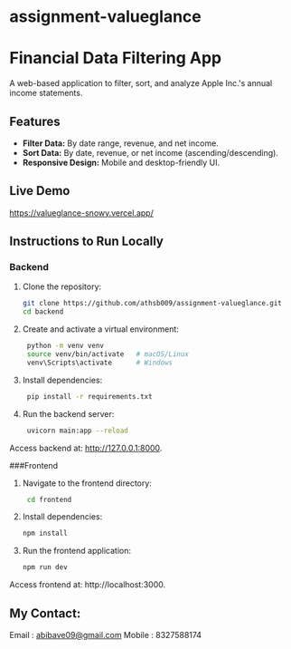 # assignment-valueglance
# Financial Data Filtering App

A web-based application to filter, sort, and analyze Apple Inc.'s annual income statements.

## Features
- **Filter Data:** By date range, revenue, and net income.
- **Sort Data:** By date, revenue, or net income (ascending/descending).
- **Responsive Design:** Mobile and desktop-friendly UI.

## Live Demo
https://valueglance-snowy.vercel.app/

## Instructions to Run Locally

### Backend
1. Clone the repository:
   ```bash
   git clone https://github.com/athsb009/assignment-valueglance.git
   cd backend
2. Create and activate a virtual environment:
   ```bash
    python -m venv venv
    source venv/bin/activate   # macOS/Linux
    venv\Scripts\activate      # Windows
2. Install dependencies:
   ```bash
    pip install -r requirements.txt
3. Run the backend server:
   ```bash
    uvicorn main:app --reload
Access backend at: http://127.0.0.1:8000.

###Frontend
1. Navigate to the frontend directory:
   ```bash
    cd frontend
2. Install dependencies:
   ```bash
   npm install
3. Run the frontend application:
   ```bash
   npm run dev
Access frontend at: http://localhost:3000.

## My Contact:
Email : abibave09@gmail.com
Mobile : 8327588174
